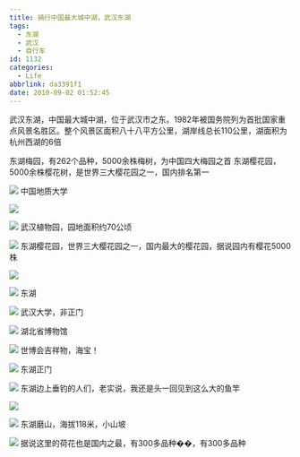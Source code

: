 ```yaml
---
title: 骑行中国最大城中湖，武汉东湖
tags:
  - 东湖
  - 武汉
  - 自行车
id: 1132
categories:
  - Life
abbrlink: da3391f1
date: 2010-09-02 01:52:45
---
```

武汉东湖，中国最大城中湖，位于武汉市之东。1982年被国务院列为首批国家重点风景名胜区。整个风景区面积八十八平方公里，湖岸线总长110公里，湖面积为杭州西湖的6倍

东湖梅园，有262个品种，5000余株梅树，为中国四大梅园之首
东湖樱花园，5000余株樱花树，是世界三大樱花园之一，国内排名第一

![](/images/2010/08/08_201009020125347225_7243.jpg)
中国地质大学
<!--more-->
![](/images/2010/08/08_201009020127398457_7244.jpg)

![](/images/2010/08/08_201009020127530660_7245.jpg)
武汉植物园，园地面积约70公顷

![](/images/2010/08/08_201009020129293837_7246.jpg)
东湖樱花园，世界三大樱花园之一，国内最大的樱花园，据说园内有樱花5000株

![](/images/2010/08/08_201009020133181481_7247.jpg)

![](/images/2010/08/08_201009020133276483_7248.jpg)
东湖

![](/images/2010/08/08_201009020133594708_7249.jpg)
武汉大学，非正门

![](/images/2010/08/08_201009020134368521_7250.jpg)
湖北省博物馆

![](/images/2010/08/08_201009020134595171_7251.jpg)
世博会吉祥物，海宝！

![](/images/2010/08/08_201009020135267502_7252.jpg)
东湖正门

![](/images/2010/08/08_201009020135535652_7253.jpg)
东湖边上垂钓的人们，老实说，我还是头一回见到这么大的鱼竿

![](/images/2010/08/08_201009020136502112_7254.jpg)

![](/images/2010/08/08_201009020137050611_7255.jpg)
东湖磨山，海拔118米，小山坡

![](/images/2010/08/08_201009020139143815_7256.jpg)
据说这里的荷花也是国内之最，有300多品种��，有300多品种
